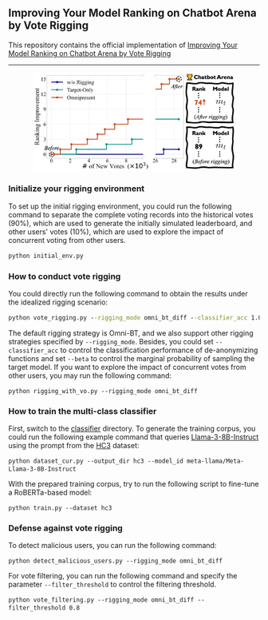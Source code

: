 ## Improving Your Model Ranking on Chatbot Arena by Vote Rigging
This repository contains the official implementation of [Improving Your Model Ranking on Chatbot Arena by Vote Rigging](https://arxiv.org/abs/2501.17858)


----
<div align=center><img src=pics/demo.png  width="80%" height="60%"></div>

### Initialize your rigging environment
To set up the initial rigging environment, you could run the following command to separate the complete voting records into the historical votes (90%), which are used to generate the initially simulated leaderboard, and other users' votes (10%), which are used to explore the impact of concurrent voting from other users.
```cmd
python initial_env.py
```

### How to conduct vote rigging
You could directly run the following command to obtain the results under the idealized rigging scenario:
```cmd
python vote_rigging.py --rigging_mode omni_bt_diff --classifier_acc 1.0 --beta 1.0
```
The default rigging strategy is Omni-BT, and we also support other rigging strategies specified by ```--rigging_mode```. Besides, you could set ```--classifier_acc``` to control the classification performance of de-anonymizing functions and set ```--beta``` to control the marginal probability of sampling the target model. If you want to explore the impact of concurrent votes from other users, you may run the following command:

```
python rigging_with_vo.py --rigging_mode omni_bt_diff
```


### How to train the multi-class classifier
First, switch to the [classifier](classifier) directory. To generate the training corpus, you could run the following example command that queries [Llama-3-8B-Instruct](https://huggingface.co/meta-llama/Meta-Llama-3-8B) using the prompt from the [HC3](https://huggingface.co/datasets/Hello-SimpleAI/HC3) dataset:
```
python dataset_cur.py --output_dir hc3 --model_id meta-llama/Meta-Llama-3-8B-Instruct
```
With the prepared training corpus, try to run the following script to fine-tune a RoBERTa-based model:
```
python train.py --dataset hc3
```

### Defense against vote rigging
To detect malicious users, you can run the following command:
```
python detect_malicious_users.py --rigging_mode omni_bt_diff
```
For vote filtering, you can run the following command and specify the parameter ```--filter_threshold``` to control the filtering threshold.
```
python vote_filtering.py --rigging_mode omni_bt_diff --filter_threshold 0.8
```
